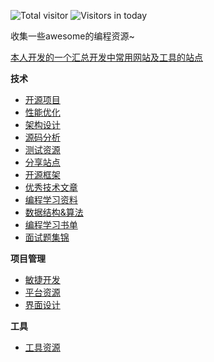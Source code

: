 ![Total visitor](https://visitor-count-badge.herokuapp.com/total.svg?repo_id=tb-yangshu.AndroidNote)
![Visitors in today](https://visitor-count-badge.herokuapp.com/today.svg?repo_id=tb-yangshu.AndroidNote)

收集一些awesome的编程资源~

[本人开发的一个汇总开发中常用网站及工具的站点](http://res.tder.xyz/)

**技术**
* [开源项目](https://github.com/tb-yangshu/CodingResource/wiki/%E5%BC%80%E6%BA%90%E9%A1%B9%E7%9B%AE)
* [性能优化](https://github.com/tb-yangshu/CodingResource/wiki/%E6%80%A7%E8%83%BD%E4%BC%98%E5%8C%96)
* [架构设计](https://github.com/tb-yangshu/CodingResource/wiki/%E6%9E%B6%E6%9E%84%E8%AE%BE%E8%AE%A1)
* [源码分析](https://github.com/tb-yangshu/CodingResource/wiki/%E6%BA%90%E7%A0%81%E5%88%86%E6%9E%90)
* [测试资源](https://github.com/tb-yangshu/CodingResource/wiki/%E6%B5%8B%E8%AF%95%E8%B5%84%E6%BA%90)
* [分享站点](https://github.com/tb-yangshu/CodingResource/wiki/%E5%88%86%E4%BA%AB%E7%AB%99%E7%82%B9)
* [开源框架](https://github.com/tb-yangshu/CodingResource/wiki/%E5%BC%80%E6%BA%90%E6%A1%86%E6%9E%B6)
* [优秀技术文章](https://github.com/tb-yangshu/CodingResource/wiki/%E4%BC%98%E7%A7%80%E6%8A%80%E6%9C%AF%E6%96%87%E7%AB%A0)
* [编程学习资料](https://github.com/tb-yangshu/CodingResource/wiki/%E7%BC%96%E7%A8%8B%E5%AD%A6%E4%B9%A0%E8%B5%84%E6%96%99)
* [数据结构&算法](https://github.com/tb-yangshu/CodingResource/wiki/%E6%95%B0%E6%8D%AE%E7%BB%93%E6%9E%84&%E7%AE%97%E6%B3%95)
* [编程学习书单](https://github.com/tb-yangshu/CodingResource/wiki/%E7%BC%96%E7%A8%8B%E5%AD%A6%E4%B9%A0%E4%B9%A6%E5%8D%95)
* [面试题集锦](https://github.com/tb-yangshu/CodingResource/wiki/%E9%9D%A2%E8%AF%95%E9%A2%98%E9%9B%86%E9%94%A6)

**项目管理**

* [敏捷开发](https://github.com/tb-yangshu/CodingResource/wiki/%E6%95%8F%E6%8D%B7%E5%BC%80%E5%8F%91)
* [平台资源](https://github.com/tb-yangshu/CodingResource/wiki/%E5%B9%B3%E5%8F%B0%E8%B5%84%E6%BA%90)
* [界面设计](https://github.com/tb-yangshu/CodingResource/wiki/%E7%95%8C%E9%9D%A2%E8%AE%BE%E8%AE%A1)

**工具**
* [工具资源](https://github.com/tb-yangshu/CodingResource/wiki/%E5%B7%A5%E5%85%B7%E8%B5%84%E6%BA%90)
